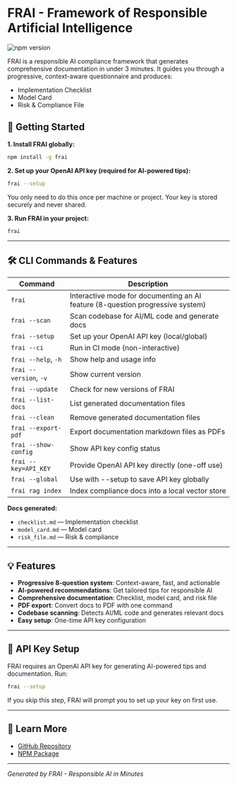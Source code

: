 # FRAI - Framework of Responsible Artificial Intelligence

![npm version](https://img.shields.io/npm/v/frai)

FRAI is a responsible AI compliance framework that generates comprehensive documentation in under 3 minutes. It guides you through a progressive, context-aware questionnaire and produces:
- Implementation Checklist
- Model Card
- Risk & Compliance File

## 🚀 Getting Started

**1. Install FRAI globally:**
```bash
npm install -g frai
```

**2. Set up your OpenAI API key (required for AI-powered tips):**
```bash
frai --setup
```
You only need to do this once per machine or project. Your key is stored securely and never shared.

**3. Run FRAI in your project:**
```bash
frai
```

---

## 🛠️ CLI Commands & Features

| Command                | Description |
|------------------------|-------------|
| `frai`                 | Interactive mode for documenting an AI feature (8-question progressive system) |
| `frai --scan`          | Scan codebase for AI/ML code and generate docs |
| `frai --setup`         | Set up your OpenAI API key (local/global) |
| `frai --ci`            | Run in CI mode (non-interactive) |
| `frai --help`, `-h`    | Show help and usage info |
| `frai --version`, `-v` | Show current version |
| `frai --update`        | Check for new versions of FRAI |
| `frai --list-docs`     | List generated documentation files |
| `frai --clean`         | Remove generated documentation files |
| `frai --export-pdf`    | Export documentation markdown files as PDFs |
| `frai --show-config`   | Show API key config status |
| `frai --key=API_KEY`   | Provide OpenAI API key directly (one-off use) |
| `frai --global`        | Use with --setup to save API key globally |
| `frai rag index`       | Index compliance docs into a local vector store |

**Docs generated:**
- `checklist.md`      — Implementation checklist
- `model_card.md`     — Model card
- `risk_file.md`      — Risk & compliance

---

## 💡 Features
- **Progressive 8-question system**: Context-aware, fast, and actionable
- **AI-powered recommendations**: Get tailored tips for responsible AI
- **Comprehensive documentation**: Checklist, model card, and risk file
- **PDF export**: Convert docs to PDF with one command
- **Codebase scanning**: Detects AI/ML code and generates relevant docs
- **Easy setup**: One-time API key configuration

---

## 🔑 API Key Setup
FRAI requires an OpenAI API key for generating AI-powered tips and documentation. Run:
```bash
frai --setup
```
If you skip this step, FRAI will prompt you to set up your key on first use.

---

## 📖 Learn More
- [GitHub Repository](https://github.com/sebastianbuzdugan/frai)
- [NPM Package](https://www.npmjs.com/package/frai)

---

*Generated by FRAI - Responsible AI in Minutes* 
